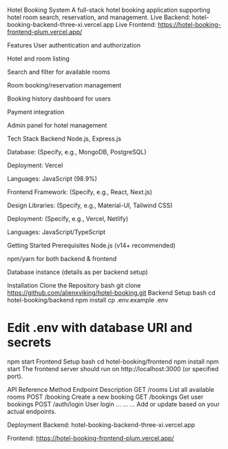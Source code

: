 Hotel Booking System
A full-stack hotel booking application supporting hotel room search, reservation, and management.
Live Backend: hotel-booking-backend-three-xi.vercel.app
Live Frontend: https://hotel-booking-frontend-plum.vercel.app/

Features
User authentication and authorization

Hotel and room listing

Search and filter for available rooms

Room booking/reservation management

Booking history dashboard for users

Payment integration 

Admin panel for hotel management

Tech Stack
Backend
Node.js, Express.js

Database: (Specify, e.g., MongoDB, PostgreSQL)

Deployment: Vercel

Languages: JavaScript (98.9%)

Frontend
Framework: (Specify, e.g., React, Next.js)

Design Libraries: (Specify, e.g., Material-UI, Tailwind CSS)

Deployment: (Specify, e.g., Vercel, Netlify)

Languages: JavaScript/TypeScript

Getting Started
Prerequisites
Node.js (v14+ recommended)

npm/yarn for both backend & frontend

Database instance (details as per backend setup)

Installation
Clone the Repository
bash
git clone https://github.com/alienxviking/hotel-booking.git
Backend Setup
bash
cd hotel-booking/backend
npm install
cp .env.example .env
# Edit .env with database URI and secrets
npm start
Frontend Setup
bash
cd hotel-booking/frontend
npm install
npm start
The frontend server should run on http://localhost:3000 (or specified port).

API Reference
Method	Endpoint	Description
GET	/rooms	List all available rooms
POST	/booking	Create a new booking
GET	/bookings	Get user bookings
POST	/auth/login	User login
...	...	...
Add or update based on your actual endpoints.

Deployment
Backend: hotel-booking-backend-three-xi.vercel.app

Frontend: https://hotel-booking-frontend-plum.vercel.app/
